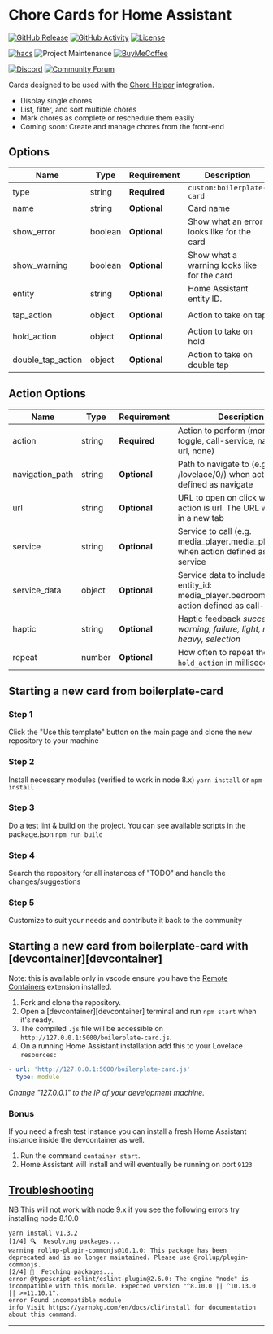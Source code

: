 # Chore Cards for Home Assistant

[![GitHub Release][releases-shield]][releases]
[![GitHub Activity][commits-shield]][commits]
[![License][license-shield]](LICENSE)

[![hacs][hacsbadge]][hacs]
![Project Maintenance][maintenance-shield]
[![BuyMeCoffee][buymecoffeebadge]][buymecoffee]

[![Discord][discord-shield]][discord]
[![Community Forum][forum-shield]][forum]

Cards designed to be used with the [Chore Helper](https://github.com/bmcclure/ha-chore-helper) integration.

- Display single chores
- List, filter, and sort multiple chores
- Mark chores as complete or reschedule them easily
- Coming soon: Create and manage chores from the front-end

## Options

| Name              | Type    | Requirement  | Description                                 | Default             |
| ----------------- | ------- | ------------ | ------------------------------------------- | ------------------- |
| type              | string  | **Required** | `custom:boilerplate-card`                   |
| name              | string  | **Optional** | Card name                                   | `Boilerplate`       |
| show_error        | boolean | **Optional** | Show what an error looks like for the card  | `false`             |
| show_warning      | boolean | **Optional** | Show what a warning looks like for the card | `false`             |
| entity            | string  | **Optional** | Home Assistant entity ID.                   | `none`              |
| tap_action        | object  | **Optional** | Action to take on tap                       | `action: more-info` |
| hold_action       | object  | **Optional** | Action to take on hold                      | `none`              |
| double_tap_action | object  | **Optional** | Action to take on double tap                | `none`              |

## Action Options

| Name            | Type   | Requirement  | Description                                                                                                                            | Default     |
| --------------- | ------ | ------------ | -------------------------------------------------------------------------------------------------------------------------------------- | ----------- |
| action          | string | **Required** | Action to perform (more-info, toggle, call-service, navigate url, none)                                                                | `more-info` |
| navigation_path | string | **Optional** | Path to navigate to (e.g. /lovelace/0/) when action defined as navigate                                                                | `none`      |
| url             | string | **Optional** | URL to open on click when action is url. The URL will open in a new tab                                                                | `none`      |
| service         | string | **Optional** | Service to call (e.g. media_player.media_play_pause) when action defined as call-service                                               | `none`      |
| service_data    | object | **Optional** | Service data to include (e.g. entity_id: media_player.bedroom) when action defined as call-service                                     | `none`      |
| haptic          | string | **Optional** | Haptic feedback _success, warning, failure, light, medium, heavy, selection_ | `none`      |
| repeat          | number | **Optional** | How often to repeat the `hold_action` in milliseconds.                                                                                 | `none`       |

## Starting a new card from boilerplate-card

### Step 1

Click the "Use this template" button on the main page and clone the new repository to your machine

### Step 2

Install necessary modules (verified to work in node 8.x)
`yarn install` or `npm install`

### Step 3

Do a test lint & build on the project. You can see available scripts in the package.json
`npm run build`

### Step 4

Search the repository for all instances of "TODO" and handle the changes/suggestions

### Step 5

Customize to suit your needs and contribute it back to the community

## Starting a new card from boilerplate-card with [devcontainer][devcontainer]

Note: this is available only in vscode ensure you have the [Remote Containers](https://marketplace.visualstudio.com/items?itemName=ms-vscode-remote.remote-containers) extension installed.

1. Fork and clone the repository.
2. Open a [devcontainer][devcontainer] terminal and run `npm start` when it's ready.
3. The compiled `.js` file will be accessible on
   `http://127.0.0.1:5000/boilerplate-card.js`.
4. On a running Home Assistant installation add this to your Lovelace
   `resources:`

```yaml
- url: 'http://127.0.0.1:5000/boilerplate-card.js'
  type: module
```

_Change "127.0.0.1" to the IP of your development machine._

### Bonus

If you need a fresh test instance you can install a fresh Home Assistant instance inside the devcontainer as well.

1. Run the command `container start`.
2. Home Assistant will install and will eventually be running on port `9123`

## [Troubleshooting](https://github.com/thomasloven/hass-config/wiki/Lovelace-Plugins)

NB This will not work with node 9.x if you see the following errors try installing node 8.10.0

```yarn install
yarn install v1.3.2
[1/4] 🔍  Resolving packages...
warning rollup-plugin-commonjs@10.1.0: This package has been deprecated and is no longer maintained. Please use @rollup/plugin-commonjs.
[2/4] 🚚  Fetching packages...
error @typescript-eslint/eslint-plugin@2.6.0: The engine "node" is incompatible with this module. Expected version "^8.10.0 || ^10.13.0 || >=11.10.1".
error Found incompatible module
info Visit https://yarnpkg.com/en/docs/cli/install for documentation about this command.
```

***

[buymecoffee]: https://www.buymeacoffee.com/benmcclure
[buymecoffeebadge]: https://img.shields.io/badge/buy%20me%20a%20coffee-donate-yellow.svg?style=for-the-badge
[commits-shield]: https://img.shields.io/github/commit-activity/y/bmcclure/ha-chore-cards.svg?style=for-the-badge
[commits]: https://github.com/bmcclure/ha-chore-cards/commits/master
[hacs]: https://github.com/custom-components/hacs
[hacsbadge]: https://img.shields.io/badge/HACS-Custom-orange.svg?style=for-the-badge
[discord]: https://discord.gg/Qa5fW2R
[discord-shield]: https://img.shields.io/discord/330944238910963714.svg?style=for-the-badge
[forum-shield]: https://img.shields.io/badge/community-forum-brightgreen.svg?style=for-the-badge
[forum]: https://community.home-assistant.io/
[license-shield]: https://img.shields.io/github/license/custom-components/blueprint.svg?style=for-the-badge
[maintenance-shield]: https://img.shields.io/badge/maintainer-Ben%20McClure%20%40bmcclure-blue.svg?style=for-the-badge
[releases-shield]: https://img.shields.io/github/release/bmcclure/ha-chore-cards.svg?style=for-the-badge
[releases]: https://github.com/bmcclure/ha-chore-cards/releases
